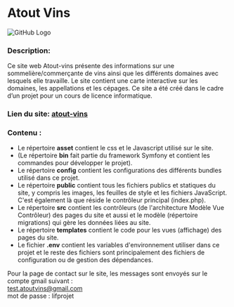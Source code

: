 # Atout Vins

![GitHub Logo](http://lif.sci-web.net/~atout-vins/public/images/AVLOGO.png)

### Description:
Ce site web Atout-vins présente des informations sur une sommelière/commerçante de vins ainsi que les différents domaines avec lesquels elle travaille. Le site contient une carte interactive sur les domaines, les appellations et les cépages. Ce site a été créé dans le cadre d’un projet pour un cours de licence informatique.

### Lien du site: [atout-vins](http://lif.sci-web.net/~atout-vins/public/)

### Contenu :

* Le répertoire **asset** contient le css et le Javascript utilisé sur le site.
* (Le répertoire **bin** fait partie du framework Symfony et contient les commandes pour développer le projet).
* Le répertoire **config** contient les configurations des différents bundles utilisé dans ce projet.
* Le répertoire **public** contient tous les fichiers publics et statiques du site, y compris les images, les feuilles de style et les fichiers JavaScript. C'est également là que réside le contrôleur principal (index.php).
* Le répertoire **src** contient les contrôleurs (de l'architecture Modèle Vue Contrôleur) des pages du site et aussi et le modèle (répertoire migrations) qui gère les données liées au site.
* Le répertoire **templates** contient le code pour les vues (affichage) des pages du site.
* Le fichier **.env** contient les variables d'environnement utiliser dans ce projet et le reste des fichiers sont principalement des fichiers de configuration ou de gestion des dépendances. 

Pour la page de contact sur le site, les messages sont envoyés sur le compte gmail suivant :  
test.atoutvins@gmail.com  
mot de passe : lifprojet
